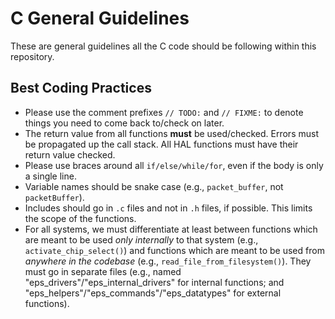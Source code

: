 # C General Guidelines

These are general guidelines all the C code should be following within this repository.

## Best Coding Practices

* Please use the comment prefixes `// TODO:` and `// FIXME:` to denote things you need to come back to/check on later.
* The return value from all functions **must** be used/checked. Errors must be propagated up the call stack. All HAL functions must have their return value checked.
* Please use braces around all `if/else/while/for`, even if the body is only a single line.
* Variable names should be snake case (e.g., `packet_buffer`, not `packetBuffer`).
* Includes should go in `.c` files and not in `.h` files, if possible. This limits the scope of the functions.
* For all systems, we must differentiate at least between functions which are meant to be used _only internally_ to that system (e.g., `activate_chip_select()`) and functions which are meant to be used from _anywhere in the codebase_  (e.g., `read_file_from_filesystem()`). They must go in separate files (e.g., named "eps_drivers"/"eps_internal_drivers" for internal functions; and "eps_helpers"/"eps_commands"/"eps_datatypes" for external functions). 
